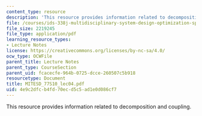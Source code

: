 ```yaml
---
content_type: resource
description: 'This resource provides information related to decomposition and coupling. '
file: /courses/ids-338j-multidisciplinary-system-design-optimization-spring-2010/4e9c2dfcb4fd70ecd5c5ad1e0d086cf7_MITESD_77S10_lec04.pdf
file_size: 2219245
file_type: application/pdf
learning_resource_types:
- Lecture Notes
license: https://creativecommons.org/licenses/by-nc-sa/4.0/
ocw_type: OCWFile
parent_title: Lecture Notes
parent_type: CourseSection
parent_uid: fcacecfe-964b-0725-dcce-260507c5b918
resourcetype: Document
title: MITESD_77S10_lec04.pdf
uid: 4e9c2dfc-b4fd-70ec-d5c5-ad1e0d086cf7
---
```

This resource provides information related to decomposition and coupling. 